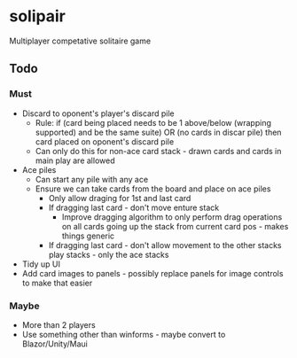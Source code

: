 # solipair

Multiplayer competative solitaire game

## Todo

### Must

- Discard to oponent's player's discard pile
	- Rule: if (card being placed needs to be 1 above/below (wrapping supported) and be the same suite) OR (no cards in discar pile) then card placed on oponent's discard pile
	- Can only do this for non-ace card stack - drawn cards and cards in main play are allowed
- Ace piles
	- Can start any pile with any ace
	- Ensure we can take cards from the board and place on ace piles
		- Only allow draging for 1st and last card
		- If dragging last card - don't move enture stack
			- Improve dragging algorithm to only perform drag operations on all cards going up the stack from current card pos - makes things generic
		- If dragging last card - don't allow movement to the other stacks play stacks - only the ace stacks
- Tidy up UI
- Add card images to panels - possibly replace panels for image controls to make that easier

### Maybe

- More than 2 players
- Use something other than winforms - maybe convert to Blazor/Unity/Maui